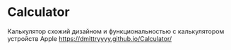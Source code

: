 # Calculator
Калькулятор схожий дизайном и функциональностью с калькулятором устройств Apple
https://dmittryyyy.github.io/Calculator/
